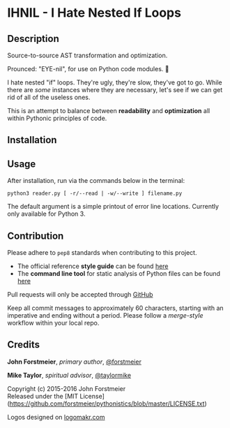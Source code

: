 # IHNIL - I Hate Nested If Loops

## Description

Source-to-source AST transformation and optimization.  

Prounced: "EYE-nil", for use on Python code modules. :snake:  

I hate nested "if" loops. They're ugly, they're slow, they've got to go.
While there are *some* instances where they are necessary, let's see if we
can get rid of all of the useless ones.  

This is an attempt to balance between **readability** and **optimization** all
within Pythonic principles of code.  

## Installation

## Usage

After installation, run via the commands below in the terminal:  

`python3 reader.py [ -r/--read | -w/--write ] filename.py`  

The default argument is a simple printout of error line locations.
Currently only available for Python 3.  

## Contribution

Please adhere to ` pep8 ` standards when contributing to this project.  
- The official reference **style guide** can be found
[here](https://www.python.org/dev/peps/pep-0008/)  
- The **command line tool** for static analysis of Python files can be found
[here](https://pypi.python.org/pypi/pep8)  

Pull requests will only be accepted through [GitHub](https://github.com/)  

Keep all commit messages to approximately 60 characters, starting with an
imperative and ending without a period. Please follow a *merge-style*
workflow within your local repo.


## Credits

**John Forstmeier**, *primary author*,
[@forstmeier](https://github.com/forstmeier)  

**Mike Taylor**, *spiritual advisor*,
[@taylormike](https://github.com/taylormike)  

Copyright (c) 2015-2016 John Forstmeier  
Released under the [MIT License]
(https://github.com/forstmeier/pythonistics/blob/master/LICENSE.txt)  

Logos designed on [logomakr.com](http://logomakr.com/)  
